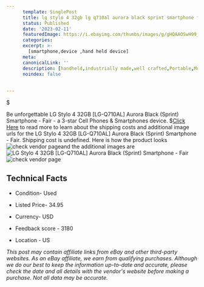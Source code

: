 ```yaml
---
      template: SinglePost
      title: lg stylo 4 32gb lg q710al aurora black sprint smartphone fair
      status: Published
      date: '2023-02-11'
      featuredImage: https://i.ebayimg.com/thumbs/images/g/gHQAAOSwH99j5qSy/s-l225.jpg
      categories: 
      excerpt: >-
        [smartphone,device ,hand held device]
      meta:
      canonicalLink: ''
      description: [handheld,industrially made,well crafted,Portable,Mobile,Compact,Convenient,Lightweight,Maneuverable,Man-portable,Miniature,Carriable,Hand-held,Light,Holdable,Transportable,Mobile device,Pocket-sized,On-the-go,Wireless,Cordless,Compact size,Convenient size, smartphone,device ,hand held device]
      noindex: false
      
        
---
```

$

Be unforgettable LG Stylo 4 32GB [LG-Q710AL] Aurora Black (Sprint) Smartphone - Fair - a 3-star Cell Phones & Smartphones device.
$[Click Here](https://www.ebay.com/itm/144939547285?hash=item21bf11fa95%3Ag%3AgHQAAOSwH99j5qSy&mkevt=1&mkcid=1&mkrid=711-53200-19255-0&campid=%253CePNCampaignId%253E&customid=%253CreferenceId%253E&toolid=10049) to read more to learn about the shipping costs and additional image urls for the LG Stylo 4 32GB [LG-Q710AL] Aurora Black (Sprint) Smartphone - Fair. Shipping cost is undefined. Here is how the product looks ![check vendor page](https://i.ebayimg.com/thumbs/images/g/gHQAAOSwH99j5qSy/s-l225.jpg)and the additional images are![LG Stylo 4 32GB [LG-Q710AL] Aurora Black (Sprint) Smartphone - Fair](https://i.ebayimg.com/images/g/gHQAAOSwH99j5qSy/s-l1200.jpg)![check vendor page](https://origin-galleryplus.ebayimg.com/ws/web/144939547285_2_0_1/225x225.jpg,https://origin-galleryplus.ebayimg.com/ws/web/144939547285_3_0_1/225x225.jpg,https://origin-galleryplus.ebayimg.com/ws/web/144939547285_4_0_1/225x225.jpg,https://origin-galleryplus.ebayimg.com/ws/web/144939547285_5_0_1/225x225.jpg,https://origin-galleryplus.ebayimg.com/ws/web/144939547285_6_0_1/225x225.jpg,https://origin-galleryplus.ebayimg.com/ws/web/144939547285_7_0_1/225x225.jpg)



 ## Technical Facts 



     
      

 - Condition- Used 


      

 - Listed Price- 34.95 


      

 - Currency- USD 


      

 - Feedback score - 3180 


      

 - Location - US 


      
      

 *_This post may contain affiliate links from eBay and other third-party websites. As an eBay affiliate, we earn from qualifying purchases. Although we do our best to keep the information up-to-date and accurate, please check the date and all details with the vendor's website before making a purchase. Not all data may be accurate._*







